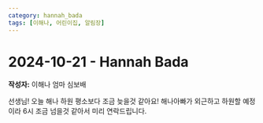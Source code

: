 ```yaml
---
category: hannah_bada
tags: [이해나, 어린이집, 알림장]
---
```


# 2024-10-21 - Hannah Bada

**작성자:** 이해나 엄마 심보배  

선생님! 오늘 해나 하원
평소보다 조금 늦을것 같아요!
해나아빠가 외근하고 하원할 예정이라
6시 조금 넘을것 같아서 미리 연락드립니다.

